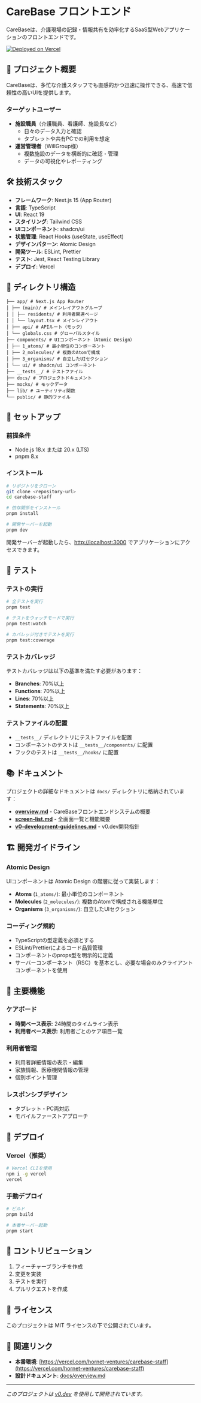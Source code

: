 # CareBase フロントエンド

CareBaseは、介護現場の記録・情報共有を効率化するSaaS型Webアプリケーションのフロントエンドです。

[![Deployed on Vercel](https://img.shields.io/badge/Deployed%20on-Vercel-black?style=for-the-badge&logo=vercel)](https://vercel.com/hornet-ventures/carebase-staff)

## 🎯 プロジェクト概要

CareBaseは、多忙な介護スタッフでも直感的かつ迅速に操作できる、高速で信頼性の高いUIを提供します。

### ターゲットユーザー

- **施設職員**（介護職員、看護師、施設長など）
  - 日々のデータ入力と確認
  - タブレットや共有PCでの利用を想定
- **運営管理者**（WillGroup様）
  - 複数施設のデータを横断的に確認・管理
  - データの可視化やレポーティング

## 🛠 技術スタック

- **フレームワーク**: Next.js 15 (App Router)
- **言語**: TypeScript
- **UI**: React 19
- **スタイリング**: Tailwind CSS
- **UIコンポーネント**: shadcn/ui
- **状態管理**: React Hooks (useState, useEffect)
- **デザインパターン**: Atomic Design
- **開発ツール**: ESLint, Prettier
- **テスト**: Jest, React Testing Library
- **デプロイ**: Vercel

## 📁 ディレクトリ構造

```
├── app/ # Next.js App Router
│ ├── (main)/ # メインレイアウトグループ
│ │ ├── residents/ # 利用者関連ページ
│ │ └── layout.tsx # メインレイアウト
│ ├── api/ # APIルート（モック）
│ └── globals.css # グローバルスタイル
├── components/ # UIコンポーネント（Atomic Design）
│ ├── 1_atoms/ # 最小単位のコンポーネント
│ ├── 2_molecules/ # 複数のAtomで構成
│ ├── 3_organisms/ # 自立したUIセクション
│ └── ui/ # shadcn/ui コンポーネント
├── __tests__/ # テストファイル
├── docs/ # プロジェクトドキュメント
├── mocks/ # モックデータ
├── lib/ # ユーティリティ関数
└── public/ # 静的ファイル
```

## 🚀 セットアップ

### 前提条件

- Node.js 18.x または 20.x (LTS)
- pnpm 8.x

### インストール

```bash
# リポジトリをクローン
git clone <repository-url>
cd carebase-staff

# 依存関係をインストール
pnpm install

# 開発サーバーを起動
pnpm dev
```

開発サーバーが起動したら、[http://localhost:3000](http://localhost:3000) でアプリケーションにアクセスできます。

## 🧪 テスト

### テストの実行

```bash
# 全テストを実行
pnpm test

# テストをウォッチモードで実行
pnpm test:watch

# カバレッジ付きでテストを実行
pnpm test:coverage


```

### テストカバレッジ

テストカバレッジは以下の基準を満たす必要があります：

- **Branches**: 70%以上
- **Functions**: 70%以上
- **Lines**: 70%以上
- **Statements**: 70%以上

### テストファイルの配置

- `__tests__/` ディレクトリにテストファイルを配置
- コンポーネントのテストは `__tests__/components/` に配置
- フックのテストは `__tests__/hooks/` に配置

## 📚 ドキュメント

プロジェクトの詳細なドキュメントは `docs/` ディレクトリに格納されています：

- **[overview.md](./docs/overview.md)** - CareBaseフロントエンドシステムの概要
- **[screen-list.md](./docs/screen-list.md)** - 全画面一覧と機能概要
- **[v0-development-guidelines.md](./docs/v0-development-guidelines.md)** - v0.dev開発指針

## 🏗 開発ガイドライン

### Atomic Design

UIコンポーネントは Atomic Design の階層に従って実装します：

- **Atoms** (`1_atoms/`): 最小単位のコンポーネント
- **Molecules** (`2_molecules/`): 複数のAtomで構成される機能単位
- **Organisms** (`3_organisms/`): 自立したUIセクション

### コーディング規約

- TypeScriptの型定義を必須とする
- ESLint/Prettierによるコード品質管理
- コンポーネントのprops型を明示的に定義
- サーバーコンポーネント（RSC）を基本とし、必要な場合のみクライアントコンポーネントを使用

## 🎨 主要機能

### ケアボード

- **時間ベース表示**: 24時間のタイムライン表示
- **利用者ベース表示**: 利用者ごとのケア項目一覧

### 利用者管理

- 利用者詳細情報の表示・編集
- 家族情報、医療機関情報の管理
- 個別ポイント管理

### レスポンシブデザイン

- タブレット・PC両対応
- モバイルファーストアプローチ

## 🚀 デプロイ

### Vercel（推奨）

```bash
# Vercel CLIを使用
npm i -g vercel
vercel
```

### 手動デプロイ

```bash
# ビルド
pnpm build

# 本番サーバー起動
pnpm start
```

## 🤝 コントリビューション

1. フィーチャーブランチを作成
2. 変更を実装
3. テストを実行
4. プルリクエストを作成

## 📄 ライセンス

このプロジェクトは MIT ライセンスの下で公開されています。

## 🔗 関連リンク

- **本番環境**: [https://vercel.com/hornet-ventures/carebase-staff](https://vercel.com/hornet-ventures/carebase-staff)
- **設計ドキュメント**: [docs/overview.md](./docs/overview.md)

---

_このプロジェクトは [v0.dev](https://v0.dev) を使用して開発されています。_
